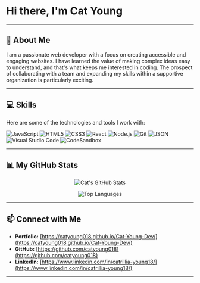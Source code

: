 # Hi there, I'm Cat Young 

---

## 👋 About Me

I am a passionate web developer with a focus on creating accessible and engaging websites. I have learned the value of making complex ideas easy to understand, and that's what keeps me interested in coding. The prospect of collaborating with a team and expanding my skills within a supportive organization is particularly exciting.

---

## 💻 Skills

Here are some of the technologies and tools I work with:

<p align="left">
  <picture>
    <source media="(prefers-color-scheme: dark)" srcset="https://img.shields.io/badge/JavaScript-F7DF1E?style=for-the-badge&logo=javascript&logoColor=black">
    <source media="(prefers-color-scheme: light)" srcset="https://img.shields.io/badge/JavaScript-F7DF1E?style=for-the-badge&logo=javascript&logoColor=black">
    <img alt="JavaScript" src="https://img.shields.io/badge/JavaScript-F7DF1E?style=for-the-badge&logo=javascript&logoColor=black">
  </picture>
  <picture>
    <source media="(prefers-color-scheme: dark)" srcset="https://img.shields.io/badge/HTML5-E34F26?style=for-the-badge&logo=html5&logoColor=white">
    <source media="(prefers-color-scheme: light)" srcset="https://img.shields.io/badge/HTML5-E34F26?style=for-the-badge&logo=html5&logoColor=white">
    <img alt="HTML5" src="https://img.shields.io/badge/HTML5-E34F26?style=for-the-badge&logo=html5&logoColor=white">
  </picture>
  <picture>
    <source media="(prefers-color-scheme: dark)" srcset="https://img.shields.io/badge/CSS3-1572B6?style=for-the-badge&logo=css3&logoColor=white">
    <source media="(prefers-color-scheme: light)" srcset="https://img.shields.io/badge/CSS3-1572B6?style=for-the-badge&logo=css3&logoColor=white">
    <img alt="CSS3" src="https://img.shields.io/badge/CSS3-1572B6?style=for-the-badge&logo=css3&logoColor=white">
  </picture>
  <picture>
    <source media="(prefers-color-scheme: dark)" srcset="https://img.shields.io/badge/React-61DAFB?style=for-the-badge&logo=react&logoColor=black">
    <source media="(prefers-color-scheme: light)" srcset="https://img.shields.io/badge/React-61DAFB?style=for-the-badge&logo=react&logoColor=black">
    <img alt="React" src="https://img.shields.io/badge/React-61DAFB?style=for-the-badge&logo=react&logoColor=black">
  </picture>
  <picture>
    <source media="(prefers-color-scheme: dark)" srcset="https://img.shields.io/badge/Node.js-339933?style=for-the-badge&logo=node.js&logoColor=white">
    <source media="(prefers-color-scheme: light)" srcset="https://img.shields.io/badge/Node.js-339933?style=for-the-badge&logo=node.js&logoColor=white">
    <img alt="Node.js" src="https://img.shields.io/badge/Node.js-339933?style=for-the-badge&logo=node.js&logoColor=white">
  </picture>
  <picture>
    <source media="(prefers-color-scheme: dark)" srcset="https://img.shields.io/badge/Git-F05032?style=for-the-badge&logo=git&logoColor=white">
    <source media="(prefers-color-scheme: light)" srcset="https://img.shields.io/badge/Git-F05032?style=for-the-badge&logo=git&logoColor=white">
    <img alt="Git" src="https://img.shields.io/badge/Git-F05032?style=for-the-badge&logo=git&logoColor=white">
  </picture>
   <picture>
    <source media="(prefers-color-scheme: dark)" srcset="https://img.shields.io/badge/JSON-000000?style=for-the-badge&logo=json&logoColor=white">
    <source media="(prefers-color-scheme: light)" srcset="https://img.shields.io/badge/JSON-000000?style=for-the-badge&logo=json&logoColor=white">
    <img alt="JSON" src="https://img.shields.io/badge/JSON-000000?style=for-the-badge&logo=json&logoColor=white">
  </picture>
  <picture>
    <source media="(prefers-color-scheme: dark)" srcset="https://img.shields.io/badge/VS%20Code-007ACC?style=for-the-badge&logo=visual-studio-code&logoColor=white">
    <source media="(prefers-color-scheme: light)" srcset="https://img.shields.io/badge/VS%20Code-007ACC?style=for-the-badge&logo=visual-studio-code&logoColor=white">
    <img alt="Visual Studio Code" src="https://img.shields.io/badge/VS%20Code-007ACC?style=for-the-badge&logo=visual-studio-code&logoColor=white">
  </picture>
  <picture>
    <source media="(prefers-color-scheme: dark)" srcset="https://img.shields.io/badge/CodeSandbox-000000?style=for-the-badge&logo=codesandbox&logoColor=white">
    <source media="(prefers-color-scheme: light)" srcset="https://img.shields.io/badge/CodeSandbox-000000?style=for-the-badge&logo=codesandbox&logoColor=white">
    <img alt="CodeSandbox" src="https://img.shields.io/badge/CodeSandbox-000000?style=for-the-badge&logo=codesandbox&logoColor=white">
  </picture>
</p>

---

## 📊 My GitHub Stats

<p align="center">
  <img src="https://github-readme-stats.vercel.app/api?username=CatYoung018&show_icons=true&theme=default&hide_border=true" alt="Cat's GitHub Stats" />
</p>

<p align="center">
  <img src="https://github-readme-stats.vercel.app/api/top-langs/?username=CatYoung018&layout=donut-vertical&theme=default&hide_border=true" alt="Top Languages" />
</p>

---
## 📫 Connect with Me

* **Portfolio:** [https://catyoung018.github.io/Cat-Young-Dev/](https://catyoung018.github.io/Cat-Young-Dev/)
* **GitHub:** [https://github.com/catyoung018](https://github.com/catyoung018)
* **LinkedIn:** [https://www.linkedin.com/in/catrillia-young18/](https://www.linkedin.com/in/catrillia-young18/) 


---
